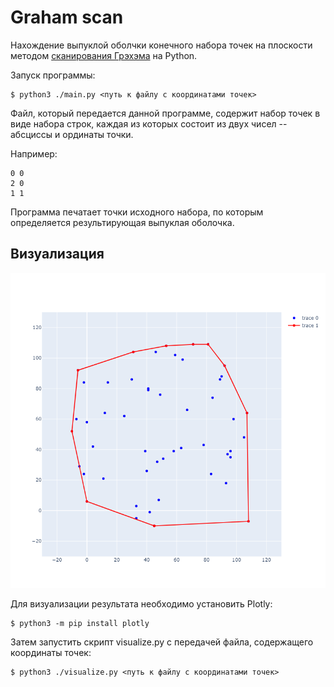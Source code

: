 # Graham scan

Нахождение выпуклой оболчки конечного набора точек на плоскости методом
[сканирования Грэхэма](https://en.wikipedia.org/wiki/Graham_scan) на Python.

Запуск программы:
```console
$ python3 ./main.py <путь к файлу с координатами точек>
```

Файл, который передается данной программе, содержит набор точек в виде
набора строк, каждая из которых состоит из двух чисел -- абсциссы и ординаты
точки.

Например:
```
0 0
2 0
1 1
```

Программа печатает точки исходного набора, по которым
определяется результирующая выпуклая оболочка.

## Визуализация
![alt text](example_plot.png "Пример выпуклой оболочки")

Для визуализации результата необходимо установить Plotly:
```console
$ python3 -m pip install plotly
```

Затем запустить скрипт visualize.py с передачей файла, содержащего координаты
точек:
```console
$ python3 ./visualize.py <путь к файлу с координатами точек>
```